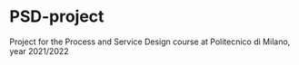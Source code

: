 # PSD-project
Project for the Process and Service Design course at Politecnico di Milano, year 2021/2022
